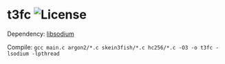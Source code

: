 # t3fc ![License](https://dl.dropboxusercontent.com/s/cul64jahsd3cg14/license.svg?dl=0)

Dependency: [libsodium](https://github.com/jedisct1/libsodium)

Compile: `gcc main.c argon2/*.c skein3fish/*.c hc256/*.c -O3 -o t3fc -lsodium -lpthread`